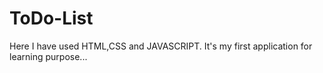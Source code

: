 # ToDo-List
Here I have used HTML,CSS and JAVASCRIPT. It's my first application for learning purpose...
